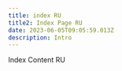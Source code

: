 ```yaml
---
title: index RU
title2: Index Page RU
date: 2023-06-05T09:05:59.013Z
description: Intro
---
```

Index Content RU
